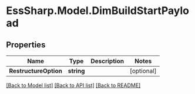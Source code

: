 # EssSharp.Model.DimBuildStartPayload

## Properties

Name | Type | Description | Notes
------------ | ------------- | ------------- | -------------
**RestructureOption** | **string** |  | [optional] 

[[Back to Model list]](../README.md#documentation-for-models) [[Back to API list]](../README.md#documentation-for-api-endpoints) [[Back to README]](../README.md)

